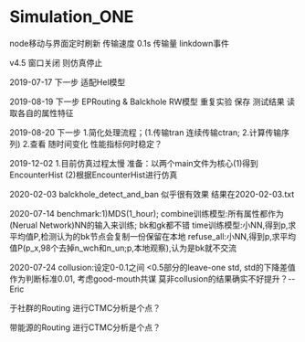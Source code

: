# Simulation_ONE
node移动与界面定时刷新
传输速度 0.1s 传输量 linkdown事件

v4.5
窗口关闭 则仿真停止

2019-07-17
下一步 适配Hel模型

2019-08-19
下一步 EPRouting & Balckhole RW模型
重复实验 保存 测试结果
读取各自的属性特征

2019-08-20
下一步 
1.简化处理流程；(1.传输tran 连续传输ctran; 2.计算传输序列)
2.查看 随时间变化 性能指标何时稳定？

2019-12-02
1.目前仿真过程太慢
准备：以两个main文件为核心(1)得到EncounterHist
(2)根据EncounterHist进行仿真

2020-02-03
balckhole_detect_and_ban 似乎很有效果
结果在2020-02-03.txt

2020-07-14
benchmark:1)MDS(1_hour);
combine训练模型:所有属性都作为(Nerual Network)NN的输入来训练; bk和gk都不错
time训练模型:小NN,得到p,求平均值P,检测认为的bk节点会复制一份保留在本地
refuse_all:小NN,得到p,求平均值P(p_x,98个去掉n_wch和n_un;p,本地观察),认为是bk就不交流

2020-07-24
collusion:设定0-0.1之间
<0.5部分的leave-one std, std的下降差值作为判断标准0.01, 考虑good-mouth共谋
莫非collusion的结果确实不好提升？--Eric



于社群的Routing  进行CTMC分析是个点？

带能源的Routing 进行CTMC分析是个点？